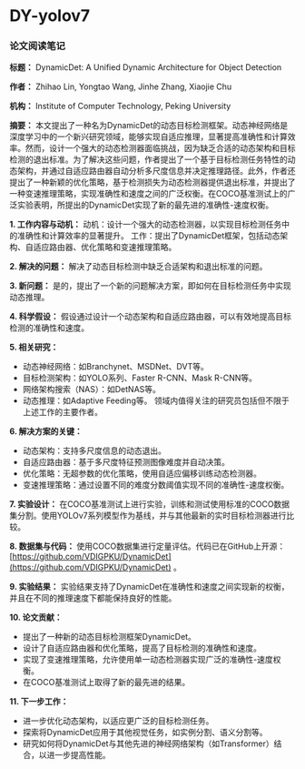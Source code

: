 # DY-yolov7

### 论文阅读笔记

**标题：** DynamicDet: A Unified Dynamic Architecture for Object Detection

**作者：** Zhihao Lin, Yongtao Wang, Jinhe Zhang, Xiaojie Chu

**机构：** Institute of Computer Technology, Peking University

**摘要：**
本文提出了一种名为DynamicDet的动态目标检测框架。动态神经网络是深度学习中的一个新兴研究领域，能够实现自适应推理，显著提高准确性和计算效率。然而，设计一个强大的动态检测器面临挑战，因为缺乏合适的动态架构和目标检测的退出标准。为了解决这些问题，作者提出了一个基于目标检测任务特性的动态架构，并通过自适应路由器自动分析多尺度信息并决定推理路径。此外，作者还提出了一种新颖的优化策略，基于检测损失为动态检测器提供退出标准，并提出了一种变速推理策略，实现准确性和速度之间的广泛权衡。在COCO基准测试上的广泛实验表明，所提出的DynamicDet实现了新的最先进的准确性-速度权衡。

**1. 工作内容与动机：**
动机：设计一个强大的动态检测器，以实现目标检测任务中的准确性和计算效率的显著提升。
工作：提出了DynamicDet框架，包括动态架构、自适应路由器、优化策略和变速推理策略。

**2. 解决的问题：**
解决了动态目标检测中缺乏合适架构和退出标准的问题。

**3. 新问题：**
是的，提出了一个新的问题解决方案，即如何在目标检测任务中实现动态推理。

**4. 科学假设：**
假设通过设计一个动态架构和自适应路由器，可以有效地提高目标检测的准确性和速度。

**5. 相关研究：**
- 动态神经网络：如Branchynet、MSDNet、DVT等。
- 目标检测架构：如YOLO系列、Faster R-CNN、Mask R-CNN等。
- 网络架构搜索（NAS）：如DetNAS等。
- 动态推理：如Adaptive Feeding等。
领域内值得关注的研究员包括但不限于上述工作的主要作者。

**6. 解决方案的关键：**
- 动态架构：支持多尺度信息的动态退出。
- 自适应路由器：基于多尺度特征预测图像难度并自动决策。
- 优化策略：无超参数的优化策略，使用自适应偏移训练动态检测器。
- 变速推理策略：通过设置不同的难度分数阈值实现不同的准确性-速度权衡。

**7. 实验设计：**
在COCO基准测试上进行实验，训练和测试使用标准的COCO数据集分割。使用YOLOv7系列模型作为基线，并与其他最新的实时目标检测器进行比较。

**8. 数据集与代码：**
使用COCO数据集进行定量评估。代码已在GitHub上开源：[https://github.com/VDIGPKU/DynamicDet](https://github.com/VDIGPKU/DynamicDet) 。

**9. 实验结果：**
实验结果支持了DynamicDet在准确性和速度之间实现新的权衡，并且在不同的推理速度下都能保持良好的性能。

**10. 论文贡献：**
- 提出了一种新的动态目标检测框架DynamicDet。
- 设计了自适应路由器和优化策略，提高了目标检测的准确性和速度。
- 实现了变速推理策略，允许使用单一动态检测器实现广泛的准确性-速度权衡。
- 在COCO基准测试上取得了新的最先进的结果。

**11. 下一步工作：**
- 进一步优化动态架构，以适应更广泛的目标检测任务。
- 探索将DynamicDet应用于其他视觉任务，如实例分割、语义分割等。
- 研究如何将DynamicDet与其他先进的神经网络架构（如Transformer）结合，以进一步提高性能。